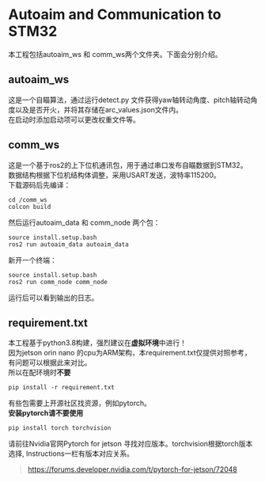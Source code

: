 # Autoaim and Communication to STM32
本工程包括autoaim_ws 和 comm_ws两个文件夹。下面会分别介绍。
## autoaim_ws
这是一个自瞄算法，通过运行detect.py 文件获得yaw轴转动角度、pitch轴转动角度以及是否开火，并将其存储在arc_values.json文件内。  
在启动时添加启动项可以更改权重文件等。
## comm_ws
这是一个基于ros2的上下位机通讯包，用于通过串口发布自瞄数据到STM32。  
数据结构根据下位机结构体调整，采用USART发送，波特率115200。  
下载源码后先编译：  
```
cd /comm_ws
colcon build
```
然后运行autoaim_data 和 comm_node 两个包：
```
source install.setup.bash
ros2 run autoaim_data autoaim_data
```
新开一个终端：
```
source install.setup.bash
ros2 run comm_node comm_node
```
运行后可以看到输出的日志。
## requirement.txt
本工程基于python3.8构建，强烈建议在**虚拟环境**中进行！  
因为jetson orin nano 的cpu为ARM架构，本requirement.txt仅提供对照参考，有问题可以根据此来对比。    
所以在配环境时**不要**
```
pip install -r requirement.txt
```
有些包需要上开源社区找资源，例如pytorch。  
**安装pytorch请不要使用**  
```
pip install torch torchvision
```
请前往Nvidia官网Pytorch for jetson 寻找对应版本。torchvision根据torch版本选择, Instructions一栏有版本对应关系。
> https://forums.developer.nvidia.com/t/pytorch-for-jetson/72048

